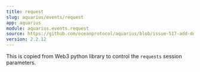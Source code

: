 ```yaml
---
title: request
slug: aquarius/events/request
app: aquarius
module: aquarius.events.request
source: https://github.com/oceanprotocol/aquarius/blob/issue-517-add-docstrings/aquarius/events/request.py
version: 2.2.12
---
```

This is copied from Web3 python library to control the `requests`
session parameters.

